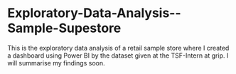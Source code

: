 # Exploratory-Data-Analysis--Sample-Supestore
This is the exploratory data analysis of a retail sample store where I created a dashboard using Power BI by the dataset given at the TSF-Intern at grip. I will summarise my findings soon.
